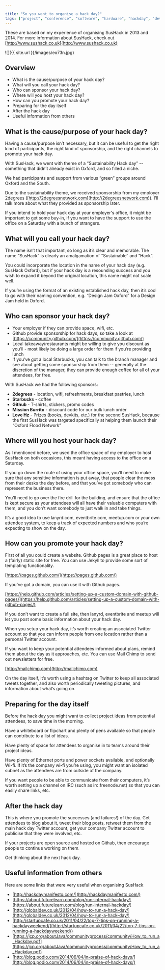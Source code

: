 ```yaml
---

title: "So you want to organise a hack day?"
tags: ["project", "conference", "software", "hardware", "hackday", "development"]
---
```



These are based on my experience of organising SusHack in 2013 and 2014. For more information about SusHack, check out [http://www.sushack.co.uk](http://www.sushack.co.uk)

<!-- more -->

![]({{ site.url }}/images/eo73n.jpg)

## Overview

- What is the cause/purpose of your hack day?
- What will you call your hack day?
- Who can sponsor your hack day?
- Where will you host your hack day?
- How can you promote your hack day?
- Preparing for the day itself
- After the hack day
- Useful information from others


## What is the cause/purpose of your hack day?

Having a cause/purpose isn’t necessary, but it can be useful to get the right kind of participants, the right kind of sponsorship, and the right channels to promote your hack day.

With SusHack, we went with theme of a “Sustainability Hack day” -- something that didn’t already exist in Oxford, and so filled a niche.

We had participants and support from various “green” groups around Oxford and the South.

Due to the sustainability theme, we received sponsorship from my employer 2degrees ([http://2degreesnetwork.com](http://2degreesnetwork.com)). I’ll talk more about what they provided as sponsorship later.

If you intend to hold your hack day at your employer's office, it might be important to get some buy-in, if you want to have the support to use the office on a Saturday with a bunch of strangers.


## What will you call your hack day?

The name isn’t that important, so long as it’s clear and memorable. The name “SusHack” is clearly an amalgamation of “Sustainable” and “Hack”.

You could incorporate the location in the name of your hack day (e.g. SusHack Oxford), but if your hack day is a resounding success and you wish to expand it beyond the original location, this name might not scale well.

If you’re using the format of an existing established hack day, then it’s cool to go with their naming convention, e.g. “Design Jam Oxford” for a Design Jam held in Oxford.


## Who can sponsor your hack day?

- Your employer if they can provide space, wifi, etc.
- Github provide sponsorship for hack days, so take a look at [https://community.github.com/](https://community.github.com/)
- Local takeaway/restaurants might be willing to give you discount as you’ll - most likely be doing a large order for them if you’re providing lunch
- If you’ve got a local Starbucks, you can talk to the branch manager and see about getting some sponsorship from them -- generally at the discretion of the manager, they can provide enough coffee for all of your attendees, for free.

With SusHack we had the following sponsors:

- **2degrees** - location, wifi, refreshments, breakfast pastries, lunch
- **Starbucks** - coffee
- **Github** - T-shirts, stickers, promo codes
- **Mission Burrito** - discount code for our bulk lunch order
- **Love Hz** - Prizes (books, devkits, etc.) for the second SusHack, because the first SusHack was targeted specifically at helping them launch their “Oxford Flood Network”


## Where will you host your hack day?

As I mentioned before, we used the office space of my employer to host SusHack on both occasions, this meant having access to the office on a Saturday.

If you go down the route of using your office space, you’ll need to make sure that any sensitive information is put away, that people clear the mess from their desks the day before, and that you’ve got somebody who can represent the business there.

You’ll need to go over the fire drill for the building, and ensure that the office is kept secure as your attendees will all have their valuable computers with them, and you don’t want somebody to just walk in and take things.

It’s a good idea to use lanyrd.com, eventbrite.com, meetup.com or your own attendee system, to keep a track of expected numbers and who you’re expecting to show on the day.

## How can you promote your hack day?

First of all you could create a website. Github pages is a great place to host a (fairly) static site for free. You can use Jekyll to provide some sort of templating functionality.

[https://pages.github.com/](https://pages.github.com/)

If you’ve got a domain, you can use it with Github pages.

[https://help.github.com/articles/setting-up-a-custom-domain-with-github-pages/](https://help.github.com/articles/setting-up-a-custom-domain-with-github-pages/)

If you don’t want to create a full site, then lanyrd, eventbrite and meetup will let you post some basic information about your hack day.

When you setup your hack day, it’s worth creating an associated Twitter account so that you can inform people from one location rather than a personal Twitter account.

If you want to keep your potential attendees informed about plans, remind them about the day as it approaches, etc. You can use Mail Chimp to send out newsletters for free.

[http://mailchimp.com](http://mailchimp.com)

On the day itself, it’s worth using a hashtag on Twitter to keep all associated tweets together, and also worth periodically tweeting pictures, and information about what’s going on.

## Preparing for the day itself

Before the hack day you might want to collect project ideas from potential attendees, to save time in the morning.

Have a whiteboard or flipchart and plenty of pens available so that people can contribute to a list of ideas.

Have plenty of space for attendees to organise in to teams around their project ideas.

Have plenty of Ethernet ports and power sockets available, and optionally Wi-fi. If it’s the company wi-fi you’re using, you might want an isolated subnet as the attendees are from outside of the company.

If you want people to be able to communicate from their computers, it’s worth setting up a channel on IRC (such as irc.freenode.net) so that you can easily share links, etc.

## After the hack day

This is where you promote the successes (and failures!) of the day. Get attendees to blog about it, tweet their blog posts, retweet them from the main hack day Twitter account, get your company Twitter account to publicise that they were involved, etc.

If your projects are open source and hosted on Github, then encourage people to continue working on them.

Get thinking about the next hack day.

## Useful information from others

Here are some links that were very useful when organising SusHack

- [http://hackdaymanifesto.com/](http://hackdaymanifesto.com/)
- [https://about.futurelearn.com/blog/run-internal-hackday/](https://about.futurelearn.com/blog/run-internal-hackday/)
- [http://globaldev.co.uk/2012/04/how-to-run-a-hack-day/](http://globaldev.co.uk/2012/04/how-to-run-a-hack-day/)
- [http://startupcafe.co.uk/2011/04/22/top-7-tips-on-running-a-hackdayweekend/](http://startupcafe.co.uk/2011/04/22/top-7-tips-on-running-a-hackdayweekend/)
- [https://jcp.org/aboutJava/communityprocess/community/How_to_run_a_Hackday.pdf](https://jcp.org/aboutJava/communityprocess/community/How_to_run_a_Hackday.pdf)
- [http://blog.podio.com/2014/06/04/in-praise-of-hack-days/](http://blog.podio.com/2014/06/04/in-praise-of-hack-days/)
